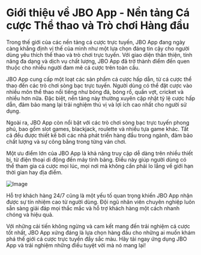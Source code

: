 # Giới thiệu về JBO App - Nền tảng Cá cược Thể thao và Trò chơi Hàng đầu

Trong thế giới của các nền tảng cá cược trực tuyến, JBO App đang ngày càng khẳng định vị thế của mình như một lựa chọn đáng tin cậy cho người dùng yêu thích thể thao và trò chơi trực tuyến. Với giao diện thân thiện, tính năng đa dạng và dịch vụ chất lượng, JBO App đã trở thành điểm đến quen thuộc cho nhiều người đam mê cá cược trên toàn cầu.

JBO App cung cấp một loạt các sản phẩm cá cược hấp dẫn, từ cá cược thể thao đến các trò chơi sòng bạc trực tuyến. Người dùng có thể đặt cược vào nhiều môn thể thao nổi tiếng như bóng đá, bóng rổ, quần vợt, cricket và nhiều hơn nữa. Đặc biệt, nền tảng này thường xuyên cập nhật tỷ lệ cược hấp dẫn, đảm bảo mang lại trải nghiệm thú vị và lợi ích cao nhất cho người sử dụng.

Ngoài ra, JBO App còn nổi bật với các trò chơi sòng bạc trực tuyến phong phú, bao gồm slot games, blackjack, roulette và nhiều tựa game khác. Tất cả đều được thiết kế bởi các nhà phát triển hàng đầu trong ngành, đảm bảo chất lượng và sự công bằng trong từng ván chơi.

Một ưu điểm lớn của JBO App là khả năng truy cập dễ dàng trên nhiều thiết bị, từ điện thoại di động đến máy tính bảng. Điều này giúp người dùng có thể tham gia cá cược mọi lúc, mọi nơi mà không cần phải lo lắng về giới hạn thời gian hay địa điểm.

![Image](https://github.com/user-attachments/assets/bd51ea9f-0666-407b-a7a7-98ead6de688c)

Hỗ trợ khách hàng 24/7 cũng là một yếu tố quan trọng khiến JBO App nhận được sự tín nhiệm cao từ người dùng. Đội ngũ nhân viên chuyên nghiệp luôn sẵn sàng giải đáp mọi thắc mắc và hỗ trợ khách hàng một cách nhanh chóng và hiệu quả.

Với những cải tiến không ngừng và cam kết mang đến trải nghiệm cá cược tốt nhất, JBO App xứng đáng là lựa chọn hàng đầu cho những ai muốn khám phá thế giới cá cược trực tuyến đầy sắc màu. Hãy tải ngay ứng dụng JBO App và trải nghiệm những điều tuyệt vời mà nó mang lại!